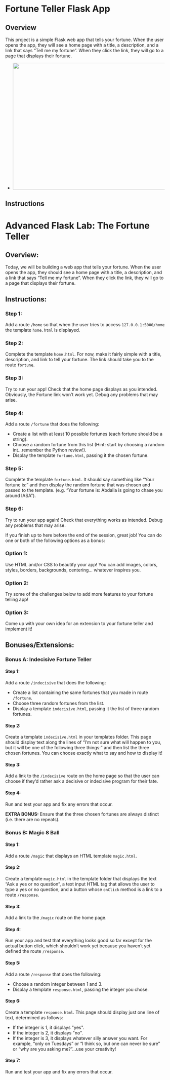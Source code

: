 # Fortune Teller Flask App

## Overview
This project is a simple Flask web app that tells your fortune. When the user opens the app, they will see a home page with a title, a description, and a link that says “Tell me my fortune”. When they click the link, they will go to a page that displays their fortune.

 - <img src="https://raw.githubusercontent.com/meet-projects/Y2-Summer-Labs/master/0.6.%20Advanced%20Flask%20fortune-teller/fortune.jpg" width="600" height="400">

## Instructions

# Advanced Flask Lab: The Fortune Teller

## Overview:
Today, we will be building a web app that tells your fortune. When the user opens the app, they should see a home page with a title, a description, and a link that says “Tell me my fortune”. When they click the link, they will go to a page that displays their fortune.

## Instructions:

### Step 1:
Add a route `/home` so that when the user tries to access `127.0.0.1:5000/home` the template `home.html` is displayed.

### Step 2:
Complete the template `home.html`. For now, make it fairly simple with a title, description, and link to tell your fortune. The link should take you to the route `fortune`.

### Step 3:
Try to run your app! Check that the home page displays as you intended. Obviously, the Fortune link won’t work yet. Debug any problems that may arise.

### Step 4:
Add a route `/fortune` that does the following:
- Create a list with at least 10 possible fortunes (each fortune should be a string).
- Choose a random fortune from this list (Hint: start by choosing a random int…remember the Python review!).
- Display the template `fortune.html`, passing it the chosen fortune.

### Step 5:
Complete the template `fortune.html`. It should say something like “Your fortune is:” and then display the random fortune that was chosen and passed to the template. (e.g. “Your fortune is: Abdalla is going to chase you around IASA”).

### Step 6:
Try to run your app again! Check that everything works as intended. Debug any problems that may arise.

If you finish up to here before the end of the session, great job! You can do one or both of the following options as a bonus:

### Option 1:
Use HTML and/or CSS to beautify your app! You can add images, colors, styles, borders, backgrounds, centering… whatever inspires you.

### Option 2:
Try some of the challenges below to add more features to your fortune telling app!

### Option 3:
Come up with your own idea for an extension to your fortune teller and implement it!

## Bonuses/Extensions:

### Bonus A: Indecisive Fortune Teller

#### Step 1:
Add a route `/indecisive` that does the following:
- Create a list containing the same fortunes that you made in route `/fortune`.
- Choose three random fortunes from the list.
- Display a template `indecisive.html`, passing it the list of three random fortunes.

#### Step 2:
Create a template `indecisive.html` in your templates folder. This page should display text along the lines of “I’m not sure what will happen to you, but it will be one of the following three things:” and then list the three chosen fortunes. You can choose exactly what to say and how to display it!

#### Step 3:
Add a link to the `/indecisive` route on the home page so that the user can choose if they’d rather ask a decisive or indecisive program for their fate.

#### Step 4:
Run and test your app and fix any errors that occur.

**EXTRA BONUS:** Ensure that the three chosen fortunes are always distinct (i.e. there are no repeats).

### Bonus B: Magic 8 Ball

#### Step 1:
Add a route `/magic` that displays an HTML template `magic.html`.

#### Step 2:
Create a template `magic.html` in the template folder that displays the text “Ask a yes or no question”, a text input HTML tag that allows the user to type a yes or no question, and a button whose `onClick` method is a link to a route `/response`.

#### Step 3:
Add a link to the `/magic` route on the home page.

#### Step 4:
Run your app and test that everything looks good so far except for the actual button click, which shouldn’t work yet because you haven’t yet defined the route `/response`.

#### Step 5:
Add a route `/response` that does the following:
- Choose a random integer between 1 and 3.
- Display a template `response.html`, passing the integer you chose.

#### Step 6:
Create a template `response.html`. This page should display just one line of text, determined as follows:
- If the integer is 1, it displays "yes".
- If the integer is 2, it displays "no".
- If the integer is 3, it displays whatever silly answer you want. For example, “only on Tuesdays” or “I think so, but one can never be sure” or “why are you asking me?”...use your creativity!

#### Step 7:
Run and test your app and fix any errors that occur.

